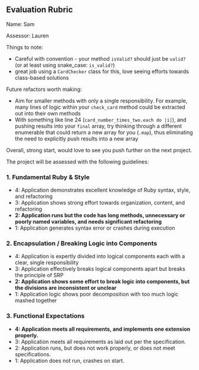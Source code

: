 ## Evaluation Rubric

Name: Sam

Assessor: Lauren

Things to note:
* Careful with convention - your method `isValid?` should just be `valid?` (or at least using snake_case: `is_valid?`)
* great job using a `CardChecker` class for this, love seeing efforts towards class-based solutions

Future refactors worth making:
* Aim for smaller methods with only a single responsibility. For example, many lines of logic within your `check_card` method could be extracted out into their own methods
* With something like line 24 (`card_number_times_two.each do |i|`), and pushing results into your `final` array, try thinking through a different enumerable that could return a new array for you (`.map`), thus eliminating the need to explicitly push results into a new array

Overall, strong start, would love to see you push further on the next project.

The project will be assessed with the following guidelines:

### 1. Fundamental Ruby & Style

* 4:  Application demonstrates excellent knowledge of Ruby syntax, style, and refactoring
* 3:  Application shows strong effort towards organization, content, and refactoring
* **2:  Application runs but the code has long methods, unnecessary or poorly named variables, and needs significant refactoring**
* 1:  Application generates syntax error or crashes during execution

### 2. Encapsulation / Breaking Logic into Components

* 4: Application is expertly divided into logical components each with a clear, single responsibility
* 3: Application effectively breaks logical components apart but breaks the principle of SRP
* **2: Application shows some effort to break logic into components, but the divisions are inconsistent or unclear**
* 1: Application logic shows poor decomposition with too much logic mashed together

### 3. Functional Expectations

* **4: Application meets all requirements, and implements one extension properly.**
* 3: Application meets all requirements as laid out per the specification.
* 2: Application runs, but does not work properly, or does not meet specifications.
* 1: Application does not run, crashes on start.
